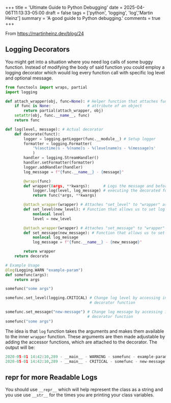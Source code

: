 +++
title = 'Ultimate Guide to Python Debugging'
date = 2025-04-06T11:13:33-05:00
draft = false
tags = ['python', 'logging', 'log','Martin Heinz']
summary = 'A good guide to Python debugging.'
comments = true
+++

From https://martinheinz.dev/blog/24

## Logging Decorators

You might get into a situation where you need log calls of some buggy function.
Instead of modifying the body of said function you could employ a logging
decorator which would log every function call with specific log level and
optional message.

```python
from functools import wraps, partial
import logging

def attach_wrapper(obj, func=None): # Helper function that attaches function as
    if func is None:                # attribute of an object
        return partial(attach_wrapper, obj)
    setattr(obj, func.__name__, func)
    return func

def log(level, message): # Actual decorator
    def decorate(funct):
        logger = logging.getLogger(func.__module__) # Setup logger
        formatter = logging.Formatter(
            '%(asctime)s - %(name)s - %(levelname)s - %(message)s'
            )
        handler = logging.StreamHandler()
        handler.setFormatter(formatter)
        logger.addHandler(handler)
        log_message = f"{func.__name__} - {message}"

        @wraps(func)
        def wrapper(8args, **kwargs):      # Logs the message and before
            logger.log(level, log_message) # executing the decorated function
            return func(*args, **kwargs)

        @attach_wrapper(wrapper) # Attaches "set_level" to "wrapper" as attribute
        def set_level(new_level): # Function that allows us to set log level
            nonlocal level
            level = new_level

        @attach_wrapper(wrapper) # Attaches "set_message" to "wrapper"
        def set_message(new_message): # Function that allows us to set message
            nonlocal log_message
            log_message = f"{func.__name__} - {new_message}"

        return wrapper
    return decorate

# Example Usage
@log(Logging.WARN "example-param")
def somefunc(args):
    return args

somefunc("some args")

somefunc.set_level(logging.CRITICAL) # Change log level by accessing internal
                                     # decorator function

somefunc.set_message("new-message") # Change log message by accessing internal
                                    # decorator function
somefunc("some args")
```

The idea is that `log` function takes the arguments and makes them available to
the inner `wrapper` function.
These arguments are then made adjustable by adding the accessor functions,
which are attached to the decorator.
The output will be:

```python
2020-05-01 14:42:10,289 - __main__ - WARNING - somefunc - example-param
2020-05-01 14:42:10,289 - __main__ - CRITICAL - somefunc - new-message
```

## __repr__ for more Readable Logs

You should use `__repr__` which will help represent the class as a string and
you use use `__str__` for the times you are printing your class variables.
